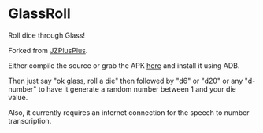 GlassRoll
=========

Roll dice through Glass!

Forked from [JZPlusPlus](https://github.com/jzplusplus).

Either compile the source or grab the APK [here](https://github.com/Ambergleam/GlassRoll/raw/master/bin/GlassRoll.apk) and install it using ADB.

Then just say "ok glass, roll a die" then followed by "d6" or "d20" or any "d-number" to have it generate a random number between 1 and your die value.

Also, it currently requires an internet connection for the speech to number transcription.
